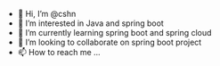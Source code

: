 - 👋 Hi, I’m @cshn
- 👀 I’m interested in Java and spring boot
- 🌱 I’m currently learning spring boot and spring cloud
- 💞️ I’m looking to collaborate on spring boot project
- 📫 How to reach me ...

<!---
cshn/cshn is a ✨ special ✨ repository because its `README.md` (this file) appears on your GitHub profile.
You can click the Preview link to take a look at your changes.
--->
